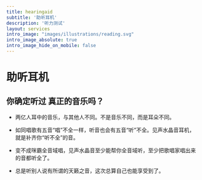 ```yaml
---
title: hearingaid
subtitle: '助听耳机'
description: '听力测试'
layout: services
intro_image: "images/illustrations/reading.svg"
intro_image_absolute: true
intro_image_hide_on_mobile: false
---
```


# 助听耳机

## 你确定听过 真正的音乐吗？



- 两亿人耳中的音乐，与其他人不同。不是音乐不同，而是耳朵不同。

- 如同唱歌有五音“唱”不全一样，听音也会有五音“听”不全。见声水晶音耳机，就是补齐你“听不全”的音。

- 变不成咪霸全音域唱，见声水晶音至少能帮你全音域听，至少把歌唱家唱出来的音都听全了。

- 总是听别人说有所谓的天籁之音，这次总算自己也能享受到了。
